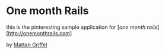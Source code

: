 # One month Rails

this is the pinteresting sample application for
[*one month rails*][http://onemonthrails.com]

by [Mattan Griffel](http://mattangrifflel.com)